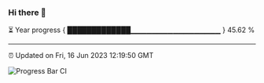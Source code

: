 ### Hi there 👋

⏳ Year progress { █████████████▁▁▁▁▁▁▁▁▁▁▁▁▁▁▁▁▁ } 45.62 %

---

⏰ Updated on Fri, 16 Jun 2023 12:19:50 GMT

![Progress Bar CI](https://github.com/liununu/liununu/workflows/Progress%20Bar%20CI/badge.svg)

